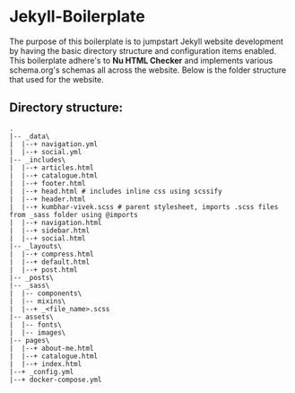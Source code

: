 # Jekyll-Boilerplate

The purpose of this boilerplate is to jumpstart Jekyll website development by having the basic directory structure and configuration items enabled. This boilerplate adhere's to **Nu HTML Checker** and implements various schema.org's schemas all across the website. Below is the folder structure that used for the website.

## Directory structure:

```
.
|-- _data\
|  |--+ navigation.yml
|  |--+ social.yml
|-- _includes\
|  |--+ articles.html
|  |--+ catalogue.html
|  |--+ footer.html
|  |--+ head.html # includes inline css using scssify
|  |--+ header.html
|  |--+ kumbhar-vivek.scss # parent stylesheet, imports .scss files from _sass folder using @imports
|  |--+ navigation.html
|  |--+ sidebar.html
|  |--+ social.html
|-- _layouts\
|  |--+ compress.html
|  |--+ default.html
|  |--+ post.html
|-- _posts\
|-- _sass\
|  |-- components\
|  |-- mixins\
|  |--+ _<file_name>.scss
|-- assets\
|  |-- fonts\
|  |-- images\
|-- pages\
|  |--+ about-me.html
|  |--+ catalogue.html
|  |--+ index.html
|--+ _config.yml
|--+ docker-compose.yml

```
